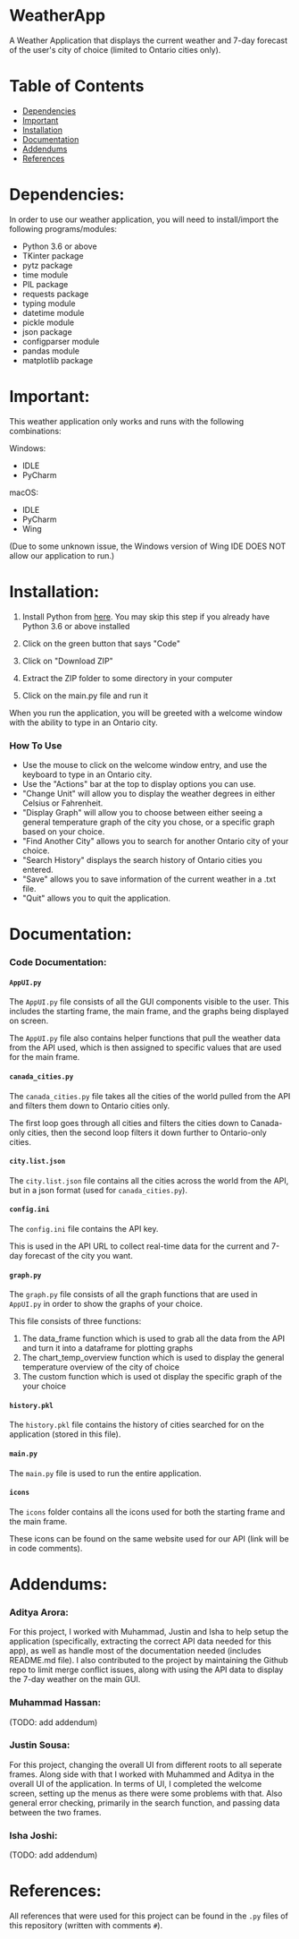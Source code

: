 # WeatherApp #

A Weather Application that displays the current weather and 7-day forecast of the user's city of choice (limited to Ontario cities only).

# Table of Contents #

* [Dependencies](#dependencies)
* [Important](#important)
* [Installation](#installation)
* [Documentation](#documentation)
* [Addendums](#addendums)
* [References](#references)

# Dependencies: #
In order to use our weather application, you will need to install/import the following programs/modules:
- Python 3.6 or above
- TKinter package
- pytz package
- time module
- PIL package
- requests package
- typing module
- datetime module
- pickle module
- json package
- configparser module
- pandas module
- matplotlib package

# Important: #

This weather application only works and runs with the following combinations:

Windows:
- IDLE
- PyCharm

macOS:
- IDLE
- PyCharm
- Wing

(Due to some unknown issue, the Windows version of Wing IDE DOES NOT allow our application to run.)

# Installation: #

1. Install Python from [here](https://www.python.org/downloads/). You may skip this step if you already have Python 3.6 or above installed

2. Click on the green button that says "Code"

3. Click on "Download ZIP"

4. Extract the ZIP folder to some directory in your computer

5. Click on the main.py file and run it

When you run the application, you will be greeted with a welcome window with the ability to type in an Ontario city.

### How To Use ###

* Use the mouse to click on the welcome window entry, and use the keyboard to type in an Ontario city.
* Use the "Actions" bar at the top to display options you can use.
* "Change Unit" will allow you to display the weather degrees in either Celsius or Fahrenheit.
* "Display Graph" will allow you to choose between either seeing a general temperature graph of the city you chose, or a specific graph based on your choice.
* "Find Another City" allows you to search for another Ontario city of your choice.
* "Search History" displays the search history of Ontario cities you entered.
* "Save" allows you to save information of the current weather in a .txt file.
* "Quit" allows you to quit the application.

# Documentation: #

### Code Documentation: ###

#### `AppUI.py` ####
The `AppUI.py` file consists of all the GUI components visible to the user. This includes the starting frame, the main frame, and the graphs being displayed on screen.

The `AppUI.py` file also contains helper functions that pull the weather data from the API used, which is then assigned to specific values that are used for the main frame.

#### `canada_cities.py` ####
The `canada_cities.py` file takes all the cities of the world pulled from the API and filters them down to Ontario cities only.

The first loop goes through all cities and filters the cities down to Canada-only cities, then the second loop filters it down further to Ontario-only cities.

#### `city.list.json` ####
The `city.list.json` file contains all the cities across the world from the API, but in a json format (used for `canada_cities.py`).

#### `config.ini` ####
The `config.ini` file contains the API key. 

This is used in the API URL to collect real-time data for the current and 7-day forecast of the city you want.

#### `graph.py` ####
The `graph.py` file consists of all the graph functions that are used in `AppUI.py` in order to show the graphs of your choice.

This file consists of three functions: 
1. The data_frame function which is used to grab all the data from the API and turn it into a dataframe for plotting graphs
2. The chart_temp_overview function which is used to display the general temperature overview of the city of choice
3. The custom function which is used ot display the specific graph of the your choice

#### `history.pkl` ####
The `history.pkl` file contains the history of cities searched for on the application (stored in this file).

#### `main.py` ####
The `main.py` file is used to run the entire application.

#### `icons` ####
The `icons` folder contains all the icons used for both the starting frame and the main frame.

These icons can be found on the same website used for our API (link will be in code comments).


# Addendums: #

### Aditya Arora: ###

For this project, I worked with Muhammad, Justin and Isha to help setup the application (specifically, extracting the correct API data needed for this app), as well as handle most of the documentation needed (includes README.md file). I also contributed to the project by maintaining the Github repo to limit merge conflict issues, along with using the API data to display the 7-day weather on the main GUI. 

### Muhammad Hassan: ###

(TODO: add addendum)

### Justin Sousa: ###

For this project, changing the overall UI from different roots to all seperate frames. Along side with that I worked with Muhammed and Aditya in the overall UI of the application. In terms of UI, I completed the welcome screen, setting up the menus as there were some problems with that. Also general error checking, primarily in the search function, and passing data between the two frames. 

### Isha Joshi: ###

(TODO: add addendum)

# References: #

All references that were used for this project can be found in the `.py` files of this repository (written with comments `#`). 
